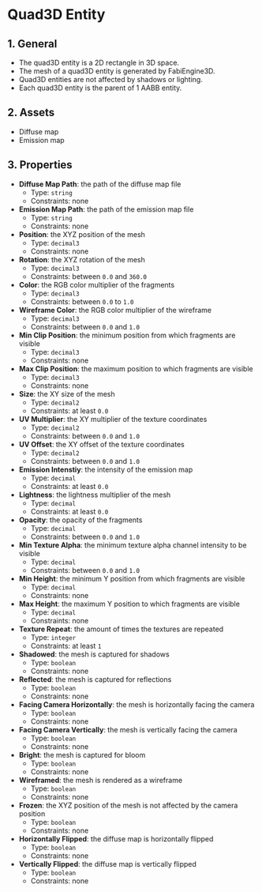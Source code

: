 # Quad3D Entity

## 1. General

- The quad3D entity is a 2D rectangle in 3D space.
- The mesh of a quad3D entity is generated by FabiEngine3D.
- Quad3D entities are not affected by shadows or lighting.
- Each quad3D entity is the parent of 1 AABB entity.

## 2. Assets

- Diffuse map
- Emission map

## 3. Properties

- **Diffuse Map Path**: the path of the diffuse map file
  - Type: `string`
  - Constraints: none
- **Emission Map Path**: the path of the emission map file
  - Type: `string`
  - Constraints: none
- **Position**: the XYZ position of the mesh
  - Type: `decimal3`
  - Constraints: none
- **Rotation**: the XYZ rotation of the mesh
  - Type: `decimal3`
  - Constraints: between `0.0` and `360.0`
- **Color**: the RGB color multiplier of the fragments
  - Type: `decimal3`
  - Constraints: between `0.0` to `1.0`
- **Wireframe Color**: the RGB color multiplier of the wireframe
  - Type: `decimal3`
  - Constraints: between `0.0` and `1.0`
- **Min Clip Position**: the minimum position from which fragments are visible
  - Type: `decimal3`
  - Constraints: none
- **Max Clip Position**: the maximum position to which fragments are visible
  - Type: `decimal3`
  - Constraints: none
- **Size**: the XY size of the mesh
  - Type: `decimal2`
  - Constraints: at least `0.0`
- **UV Multiplier**: the XY multiplier of the texture coordinates
  - Type: `decimal2`
  - Constraints: between `0.0` and `1.0`
- **UV Offset**: the XY offset of the texture coordinates
  - Type: `decimal2`
  - Constraints: between `0.0` and `1.0`
- **Emission Intenstiy**: the intensity of the emission map
  - Type: `decimal`
  - Constraints: at least `0.0`
- **Lightness**: the lightness multiplier of the mesh
  - Type: `decimal`
  - Constraints: at least `0.0`
- **Opacity**: the opacity of the fragments
  - Type: `decimal`
  - Constraints: between `0.0` and `1.0`
- **Min Texture Alpha**: the minimum texture alpha channel intensity to be visible
  - Type: `decimal`
  - Constraints: between `0.0` and `1.0`
- **Min Height**: the minimum Y position from which fragments are visible
  - Type: `decimal`
  - Constraints: none
- **Max Height**: the maximum Y position to which fragments are visible
  - Type: `decimal`
  - Constraints: none
- **Texture Repeat**: the amount of times the textures are repeated
  - Type: `integer`
  - Constraints: at least `1`
- **Shadowed**: the mesh is captured for shadows
  - Type: `boolean`
  - Constraints: none
- **Reflected**: the mesh is captured for reflections
  - Type: `boolean`
  - Constraints: none
- **Facing Camera Horizontally**: the mesh is horizontally facing the camera
  - Type: `boolean`
  - Constraints: none
- **Facing Camera Vertically**: the mesh is vertically facing the camera
  - Type: `boolean`
  - Constraints: none
- **Bright**: the mesh is captured for bloom
  - Type: `boolean`
  - Constraints: none
- **Wireframed**: the mesh is rendered as a wireframe
  - Type: `boolean`
  - Constraints: none
- **Frozen**: the XYZ position of the mesh is not affected by the camera position
  - Type: `boolean`
  - Constraints: none
- **Horizontally Flipped**: the diffuse map is horizontally flipped
  - Type: `boolean`
  - Constraints: none
- **Vertically Flipped**: the diffuse map is vertically flipped
  - Type: `boolean`
  - Constraints: none
